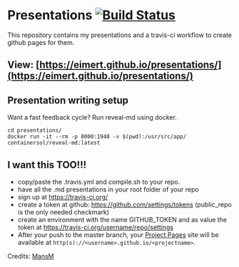 # Presentations [![Build Status](https://travis-ci.org/Eimert/presentations.svg?branch=master)](https://travis-ci.org/Eimert/presentations)

This repository contains my presentations and a travis-ci workflow to create github pages for them.

## View: [https://eimert.github.io/presentations/](https://eimert.github.io/presentations/)

## Presentation writing setup
Want a fast feedback cycle? Run reveal-md using docker.<br>
```
cd presentations/
docker run -it --rm -p 8000:1948 -v $(pwd):/usr/src/app/ containersol/reveal-md:latest
```

## I want this TOO!!!
* copy/paste the .travis.yml and compile.sh to your repo.
* have all the .md presentations in your root folder of your repo
* sign up at https://travis-ci.org/
* create a token at github: https://github.com/settings/tokens (public_repo is the only needed checkmark)
* create an environment with the name GITHUB_TOKEN and as value the token at https://travis-ci.org/username/repo/settings
* After your push to the master branch, your [Project Pages](https://help.github.com/articles/creating-project-pages-using-the-command-line/) site will be available at `http(s)://<username>.github.io/<projectname>`.

Credits: [MansM](https://github.com/MansM/presentations/)<br>
